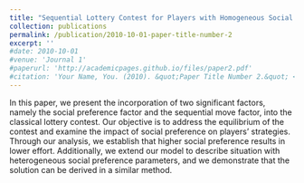 ```yaml
---
title: "Sequential Lottery Contest for Players with Homogeneous Social Preference"
collection: publications
permalink: /publication/2010-10-01-paper-title-number-2
excerpt: ''
#date: 2010-10-01
#venue: 'Journal 1'
#paperurl: 'http://academicpages.github.io/files/paper2.pdf'
#citation: 'Your Name, You. (2010). &quot;Paper Title Number 2.&quot; <i>Journal 1</i>. 1(2).'
---
```



In this paper, we present the incorporation of two significant factors, namely the social preference factor and the sequential move factor, into the classical lottery contest. Our objective is to address the equilibrium of the contest and examine the impact of social preference on players’ strategies. Through our analysis, we establish that higher social preference results in lower effort. Additionally, we extend our model to describe situation with heterogeneous social preference parameters, and we demonstrate that the solution can be derived in a similar method.
